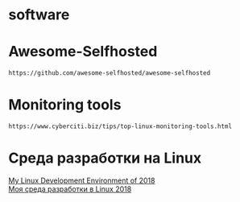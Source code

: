 software
========
# Awesome-Selfhosted
	https://github.com/awesome-selfhosted/awesome-selfhosted

# Monitoring tools

    https://www.cyberciti.biz/tips/top-linux-monitoring-tools.html
    
# Среда разработки на Linux
[My Linux Development Environment of 2018](https://dev.to/brpaz/my-linux-development-environment-of-2018-ch7)  
[Моя среда разработки в Linux 2018](https://medium.com/nuances-of-programming/%D0%BC%D0%BE%D1%8F-%D1%81%D1%80%D0%B5%D0%B4%D0%B0-%D1%80%D0%B0%D0%B7%D1%80%D0%B0%D0%B1%D0%BE%D1%82%D0%BA%D0%B8-%D0%B2-linux-2018-4a69203e048c)
